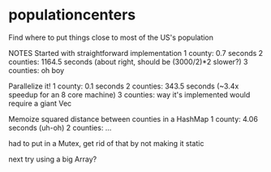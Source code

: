 # populationcenters
Find where to put things close to most of the US's population

NOTES
Started with straightforward implementation
1 county: 0.7 seconds
2 counties: 1164.5 seconds (about right, should be (3000/2)*2 slower?)
3 counties: oh boy

Parallelize it!
1 county: 0.1 seconds
2 counties: 343.5 seconds (~3.4x speedup for an 8 core machine)
3 counties: way it's implemented would require a giant Vec

Memoize squared distance between counties in a HashMap
1 county: 4.06 seconds (uh-oh)
2 counties: ...

had to put in a Mutex, get rid of that by not making it static

next try using a big Array?